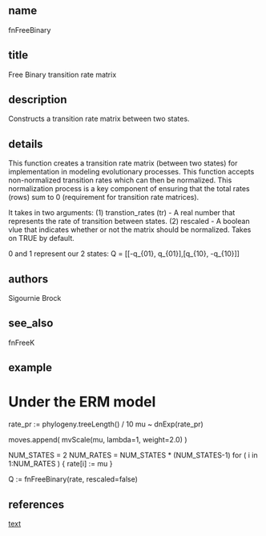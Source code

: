 ## name
fnFreeBinary

## title
Free Binary transition rate matrix

## description
Constructs a transition rate matrix between two states.

## details
 This function creates a transition rate matrix (between two states) for implementation in modeling evolutionary processes. This function accepts non-normalized transition rates which can then be normalized. This normalization process is a key component of ensuring that the total rates (rows) sum to 0 (requirement for transition rate matrices).
 
 It takes in two arguments: 
    (1) transtion_rates (tr) - A real number that represents the rate of transition between states.
    (2) rescaled - A boolean vlue that indicates whether or not the matrix should be normalized. Takes on TRUE by default.

0 and 1 represent our 2 states:
Q = [[-q_{01}, q_{01}],[q_{10}, -q_{10}]]

## authors
Sigournie Brock

## see_also
fnFreeK

## example
# Under the ERM model
rate_pr := phylogeny.treeLength() / 10
mu ~ dnExp(rate_pr)

moves.append( mvScale(mu, lambda=1, weight=2.0) )

NUM_STATES = 2
NUM_RATES = NUM_STATES * (NUM_STATES-1)
for ( i in 1:NUM_RATES ) {
    rate[i] := mu
}

Q := fnFreeBinary(rate, rescaled=false)

## references
[text](https://revbayes.github.io/tutorials/morph_ase/ase.html)
